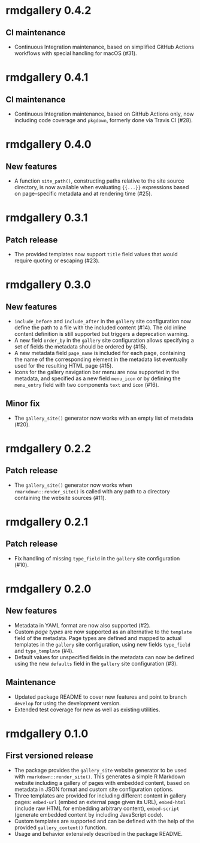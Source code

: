 # rmdgallery 0.4.2

## CI maintenance

- Continuous Integration maintenance, based on simplified GitHub Actions workflows with special handling for macOS (#31).

# rmdgallery 0.4.1

## CI maintenance

- Continuous Integration maintenance, based on GitHub Actions only, now including code coverage and `pkgdown`, formerly done via Travis CI (#28).

# rmdgallery 0.4.0

## New features

- A function `site_path()`, constructing paths relative to the site source directory, is now available when evaluating `{{...}}` expressions based on page-specific metadata and at rendering time (#25).

# rmdgallery 0.3.1

## Patch release

- The provided templates now support `title` field values that would require quoting or escaping (#23).

# rmdgallery 0.3.0

## New features

- `include_before` and `include_after` in the `gallery` site configuration now define the path to a file with the included content (#14). The old inline content definition is still supported but triggers a deprecation warning.
- A new field `order_by` in the `gallery` site configuration allows specifying a set of fields the metadata should be ordered by (#15).
- A new metadata field `page_name` is included for each page, containing the name of the corresponding element in the metadata list eventually used for the resulting HTML page (#15).
- Icons for the gallery navigation bar menu are now supported in the metadata, and specified as a new field `menu_icon` or by defining the `menu_entry` field with two components `text` and `icon` (#16).

## Minor fix

- The `gallery_site()` generator now works with an empty list of metadata (#20).

# rmdgallery 0.2.2

## Patch release

- The `gallery_site()` generator now works when `rmarkdown::render_site()` is called with any path to a directory containing the website sources (#11).

# rmdgallery 0.2.1

## Patch release

- Fix handling of missing `type_field` in the `gallery` site configuration (#10).

# rmdgallery 0.2.0

## New features

- Metadata in YAML format are now also supported (#2).
- Custom _page types_ are now supported as an alternative to the `template` field of the metadata. Page types are defined and mapped to actual templates in the `gallery` site configuration, using new fields `type_field` and `type_template` (#4).
- Default values for unspecified fields in the metadata can now be defined using the new `defaults` field in the `gallery` site configuration (#3).

## Maintenance

- Updated package README to cover new features and point to branch `develop` for using the development version.
- Extended test coverage for new as well as existing utilities.

# rmdgallery 0.1.0

## First versioned release

- The package provides the `gallery_site` website generator to be used with `rmarkdown::render_site()`. This generates a simple R Markdown website including a gallery of pages with embedded content, based on metadata in JSON format and custom site configuration options.
- Three templates are provided for including different content in gallery pages: `embed-url` (embed an external page given its URL), `embed-html` (include raw HTML for embedding arbitrary content), `embed-script` (generate embedded content by including JavaScript code).
- Custom templates are supported and can be defined with the help of the provided `gallery_content()` function.
- Usage and behavior extensively described in the package README.
